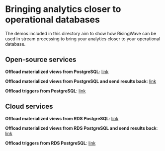 # Bringing analytics closer to operational databases

The demos included in this directory aim to show how RisingWave can be used in stream processing to bring your analytics closer to your operational database.

## Open-source services

**Offload materialized views from PostgreSQL**: [link]()

**Offload materialized views from PostgreSQL and send results back**: [link]()

**Offload triggers from PostgreSQL**: [link]()


## Cloud services

**Offload materialized views from RDS PostgreSQL**: [link]()

**Offload materialized views from RDS PostgreSQL and send results back**: [link]()

**Offload triggers from RDS PostgreSQL**: [link]()
